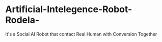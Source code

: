 # Artificial-Intelegence-Robot-Rodela-
It's a Social AI Robot that contact Real Human with Conversion Together 
